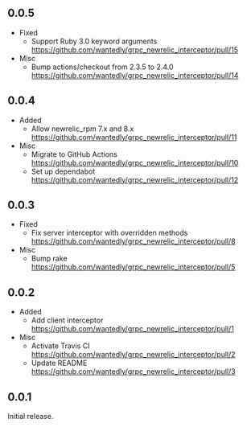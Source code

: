 ## 0.0.5

- Fixed
  - Support Ruby 3.0 keyword arguments https://github.com/wantedly/grpc_newrelic_interceptor/pull/15
- Misc
  - Bump actions/checkout from 2.3.5 to 2.4.0 https://github.com/wantedly/grpc_newrelic_interceptor/pull/14

## 0.0.4

- Added
  - Allow newrelic_rpm 7.x and 8.x https://github.com/wantedly/grpc_newrelic_interceptor/pull/11
- Misc
  - Migrate to GitHub Actions https://github.com/wantedly/grpc_newrelic_interceptor/pull/10
  - Set up dependabot https://github.com/wantedly/grpc_newrelic_interceptor/pull/12

## 0.0.3

- Fixed
  - Fix server interceptor with overridden methods https://github.com/wantedly/grpc_newrelic_interceptor/pull/8
- Misc
  - Bump rake https://github.com/wantedly/grpc_newrelic_interceptor/pull/5

## 0.0.2

- Added
  - Add client interceptor https://github.com/wantedly/grpc_newrelic_interceptor/pull/1
- Misc
  - Activate Travis CI https://github.com/wantedly/grpc_newrelic_interceptor/pull/2
  - Update README https://github.com/wantedly/grpc_newrelic_interceptor/pull/3

## 0.0.1

Initial release.
